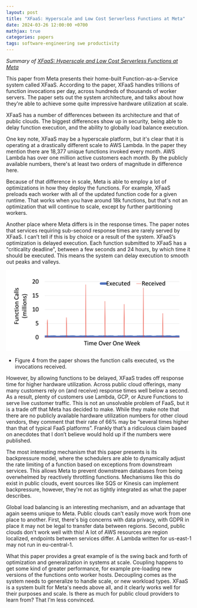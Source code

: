 ```yaml
---
layout: post
title: "XFaaS: Hyperscale and Low Cost Serverless Functions at Meta"
date: 2024-03-26 12:00:00 +0700
mathjax: true
categories: papers
tags: software-engineering swe productivity
---
```


_Summary of [XFaaS: Hyperscale and Low Cost Serverless Functions at Meta](https://www.micahlerner.com/assets/papers/xfaas.pdf)_

This paper from Meta presents their home-built Function-as-a-Service system called XFaaS. According to the paper, XFaaS handles trillions of function invocations per day, across hundreds of thousands of worker servers. The paper sets out the system architecture, and talks about how they're able to achieve some quite impressive hardware utilization at scale.

<!--more-->

XFaaS has a number of differences between its architecture and that of public clouds. The biggest differences show up in security,  being able to delay function execution, and the ability to globally load balance execution.

One key note, XFaaS may be a hyperscale platform, but it's clear that it is operating at a drastically different scale to AWS Lambda. In the paper they mention there are 18,377 unique functions invoked every month. AWS Lambda has over one million active customers each month. By the publicly available numbers, there's at least two orders of magnitude in difference here.

Because of that difference in scale, Meta is able to employ a lot of optimizations in how they deploy the functions. For example, XFaaS preloads each worker with all of the updated function code for a given runtime. That works when you have around 18k functions, but that's not an optimization that will continue to scale, except by further partitioning workers.

Another place where Meta differs is in the response times. The paper notes that services requiring sub-second response times are rarely served by XFaaS. I can’t tell if this is by choice or a result of the system. XFaaS’s optimization is delayed execution. Each function submitted to XFaaS has a "criticality deadline", between a few seconds and 24 hours, by which time it should be executed. This means the system can delay execution to smooth out peaks and valleys.


![A graph showing the number of function invocations vs function calls executed over a week. THe function calls executed are very flat, around 1 million, while the invoke requests spike up drastically to anywhere from 5 - 20 million exactly once a day.](/assets/2024/03/XfaaSFunctionInvokes.png)

* Figure 4 from the paper shows the function calls executed, vs the invocations received.


However, by allowing functions to be delayed, XFaaS trades off response time for higher hardware utilization. Across public cloud offerings, many many customers rely on (and receive) response times well below a second. As a result, plenty of customers use Lambda, GCP, or Azure Functions to serve live customer traffic. This is not an unsolvable problem of FaaS, but it is a trade off that Meta has decided to make. While they make note that there are no publicly available hardware utilization numbers for other cloud vendors, they comment that their rate of 66% may be “several times higher than that of typical FaaS platforms”. Frankly that’s a ridiculous claim based on anecdotes that I don’t believe would hold up if the numbers were published.

The most interesting mechanism that this paper presents is its backpressure model, where the schedulers are able to dynamically adjust the rate limiting of a function based on exceptions from downstream services. This allows Meta to prevent downstream databases from being overwhelmed by reactively throttling functions. Mechanisms like this do exist in public clouds, event sources like SQS or Kinesis can implement backpressure, however, they're not as tightly integrated as what the paper describes.

Global load balancing is an interesting mechanism, and an advantage that again seems unique to Meta. Public clouds can't easily move work from one place to another. First, there's big concerns with data privacy, with GDPR in place it may not be legal to transfer data between regions. Second, public clouds don't work well with this! A lot of AWS resources are region localized, endpoints between services differ. A Lambda written for us-east-1 may not run in eu-central-1.

What this paper provides a great example of is the swing back and forth of optimization and generalization in systems at scale. Coupling happens to get some kind of greater performance, for example pre-loading new versions of the functions onto worker hosts. Decoupling comes as the system needs to generalize to handle scale, or new workload types. XFaaS is a system built for Meta's needs above all, and it clearly works well for their purposes and scale. Is there as much for public cloud providers to learn from? That I'm less convinced.
